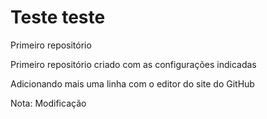 # Teste teste
 Primeiro repositório


Primeiro repositório criado com as configurações indicadas

Adicionando mais uma linha com o editor do site do GitHub


Nota: Modificação
